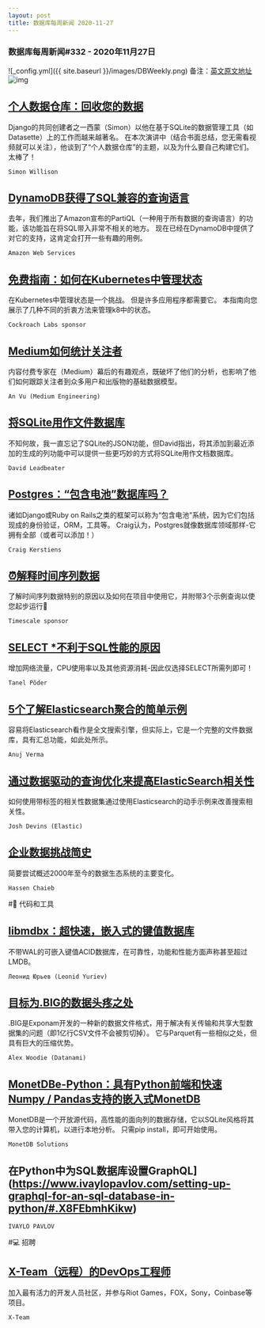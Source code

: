 ```yaml
---
layout: post
title: 数据库每周新闻 2020-11-27
---
```

### 数据库每周新闻#332 - 2020年11月27日
![_config.yml]({{ site.baseurl }}/images/DBWeekly.png)
备注：[英文原文地址](https://dbweekly.com/issues/332)
![img](https://res.cloudinary.com/cpress/image/upload/w_1280,e_sharpen:60/ewjynyjq6qgroc2pzj1p.jpg)


## [个人数据仓库：回收您的数据](https://dbweekly.com/link/99394/web)
Django的共同创建者之一西蒙（Simon）以他在基于SQLite的数据管理工具（如Datasette）上的工作而越来越著名。 在本次演讲中（结合书面总结，您无需看视频就可以关注），他谈到了“个人数据仓库”的主题，以及为什么要自己构建它们。 太棒了！

`Simon Willison`


## [DynamoDB获得了SQL兼容的查询语言](https://dbweekly.com/link/99396/web)
去年，我们推出了Amazon宣布的PartiQL（一种用于所有数据的查询语言）的功能，该功能旨在将SQL带入非常不相关的地方。 现在已经在DynamoDB中提供了对它的支持，这肯定会打开一些有趣的用例。

`Amazon Web Services`


## [免费指南：如何在Kubernetes中管理状态](https://dbweekly.com/link/99398/web)
在Kubernetes中管理状态是一个挑战。 但是许多应用程序都需要它。 本指南向您展示了几种不同的折衷方法来管理k8中的状态。

`Cockroach Labs sponsor`


## [Medium如何统计关注者](https://dbweekly.com/link/99399/web)
内容付费专家在（Medium）幕后的有趣观点，既破坏了他们的分析，也影响了他们如何跟踪关注者到众多用户和出版物的基础数据模型。

`An Vu (Medium Engineering)`


## [将SQLite用作文件数据库](https://dbweekly.com/link/99400/web)
不知何故，我一直忘记了SQLite的JSON功能，但David指出，将其添加到最近添加的生成的列功能中可以提供一些更巧妙的方式将SQLite用作文档数据库。

`David Leadbeater`


## [Postgres：“包含电池”数据库吗？](https://dbweekly.com/link/99403/web)
诸如Django或Ruby on Rails之类的框架可以称为“包含电池”系统，因为它们包括现成的身份验证，ORM，工具等。 Craig认为，Postgres就像数据库领域那样-它拥有全部（或者可以添加！）

`Craig Kerstiens`


## [⏰解释时间序列数据](https://dbweekly.com/link/99404/web)
了解时间序列数据特别的原因以及如何在项目中使用它，并附带3个示例查询以使您起步运行👟

`Timescale sponsor`


## [SELECT *不利于SQL性能的原因](https://dbweekly.com/link/99405/web)
增加网络流量，CPU使用率以及其他资源消耗-因此仅选择SELECT所需列即可！

`Tanel Põder`


## [5个了解Elasticsearch聚合的简单示例](https://dbweekly.com/link/99406/web)
容易将Elasticsearch看作是全文搜索引擎，但实际上，它是一个完整的文件数据库，具有汇总功能，如此处所示。

`Anuj Verma`


## [通过数据驱动的查询优化来提高ElasticSearch相关性](https://dbweekly.com/link/99407/web)
如何使用带标签的相关性数据集通过使用Elasticsearch的动手示例来改善搜索相关性。

`Josh Devins (Elastic)`


## [企业数据挑战简史](https://dbweekly.com/link/99408/web)
简要尝试概述2000年至今的数据生态系统的主要变化。

`Hassen Chaieb`


#🔨 代码和工具

## [libmdbx：超快速，嵌入式的键值数据库](https://dbweekly.com/link/99409/web)
不带WAL的可嵌入键值ACID数据库，在可靠性，功能和性能方面声称甚至超过LMDB。

`Леонид Юрьев (Leonid Yuriev)`


## [目标为.BIG的数据头疼之处](https://dbweekly.com/link/99411/web)
.BIG是Exponam开发的一种新的数据文件格式，用于解决有关传输和共享大型数据集的问题（即1亿行CSV文件不会被剪切掉）。 它与Parquet有一些相似之处，但具有巨大的压缩优势。

`Alex Woodie (Datanami)`


## [MonetDBe-Python：具有Python前端和快速Numpy / Pandas支持的嵌入式MonetDB](https://dbweekly.com/link/99412/web)
MonetDB是一个开放源代码，高性能的面向列的数据存储，它以SQLite风格将其带入您的计算机，以进行本地分析。 只需pip install，即可开始使用。

`MonetDB Solutions`


## 在Python中为SQL数据库设置GraphQL](https://www.ivaylopavlov.com/setting-up-graphql-for-an-sql-database-in-python/#.X8FEbmhKikw)

`IVAYLO PAVLOV`

#💻 招聘

## [X-Team（远程）的DevOps工程师](https://dbweekly.com/link/99415/web)
加入最有活力的开发人员社区，并参与Riot Games，FOX，Sony，Coinbase等项目。

`X-Team`
